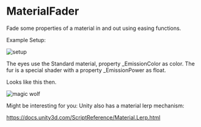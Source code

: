 # MaterialFader
 Fade some properties of a material in and out using easing functions.

 Example Setup:

 ![setup](https://user-images.githubusercontent.com/10963432/110688054-783fbd80-81e1-11eb-8f16-ef542a81a9d9.png)

 The eyes use the Standard material, property _EmissionColor as color. The fur is a special shader with a property _EmissionPower as float. 

 Looks like this then. 

 ![magic wolf](https://user-images.githubusercontent.com/10963432/110688835-4e3acb00-81e2-11eb-84cf-e16a9603710f.gif)

 Might be interesting for you: Unity also has a material lerp mechanism:

 https://docs.unity3d.com/ScriptReference/Material.Lerp.html
